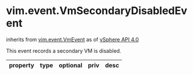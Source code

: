 vim.event.VmSecondaryDisabledEvent
==================================
inherits from [vim.event.VmEvent](docs/vim.event.VmEvent.md)
as of [vSphere API 4.0](vim.version.md#vim.version.version5)


This event records a secondary VM is disabled.

| property | type | optional | priv | desc |
|:---------|:-----|:---------|:-----|:-----|



